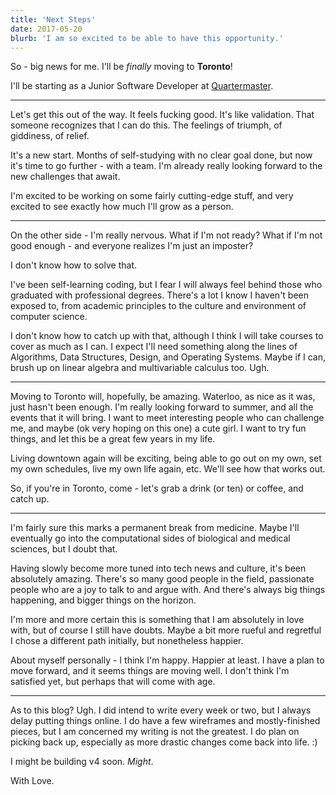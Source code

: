 ```yaml
---
title: 'Next Steps'
date: 2017-05-20
blurb: 'I am so excited to be able to have this opportunity.'
---
```


So - big news for me. I'll be _finally_ moving to **Toronto**!

I'll be starting as a Junior Software Developer at [Quartermaster](https://www.quartermaster.house/).

---

Let's get this out of the way. It feels fucking good. It's like validation. That someone recognizes that I can do this. The feelings of triumph, of giddiness, of relief.

It's a new start. Months of self-studying with no clear goal done, but now it's time to go further - with a team. I'm already really looking forward to the new challenges that await.

I'm excited to be working on some fairly cutting-edge stuff, and very excited to see exactly how much I'll grow as a person.

---

On the other side - I'm really nervous. What if I'm not ready? What if I'm not good enough - and everyone realizes I'm just an imposter?

I don't know how to solve that.

I've been self-learning coding, but I fear I will always feel behind those who graduated with professional degrees. There's a lot I know I haven't been exposed to, from academic principles to the culture and environment of computer science.

I don't know how to catch up with that, although I think I will take courses to cover as much as I can. I expect I'll need something along the lines of Algorithms, Data Structures, Design, and Operating Systems. Maybe if I can, brush up on linear algebra and multivariable calculus too. Ugh.

---

Moving to Toronto will, hopefully, be amazing. Waterloo, as nice as it was, just hasn't been enough. I'm really looking forward to summer, and all the events that it will bring. I want to meet interesting people who can challenge me, and maybe (ok very hoping on this one) a cute girl. I want to try fun things, and let this be a great few years in my life.

Living downtown again will be exciting, being able to go out on my own, set my own schedules, live my own life again, etc. We'll see how that works out.

So, if you're in Toronto, come - let's grab a drink (or ten) or coffee, and catch up.

---

I'm fairly sure this marks a permanent break from medicine. Maybe I'll eventually go into the computational sides of biological and medical sciences, but I doubt that.

Having slowly become more tuned into tech news and culture, it's been absolutely amazing. There's so many good people in the field, passionate people who are a joy to talk to and argue with. And there's always big things happening, and bigger things on the horizon.

I'm more and more certain this is something that I am absolutely in love with, but of course I still have doubts. Maybe a bit more rueful and regretful I chose a different path initially, but nonetheless happier.

About myself personally - I think I'm happy. Happier at least. I have a plan to move forward, and it seems things are moving well. I don't think I'm satisfied yet, but perhaps that will come with age.

---

As to this blog? Ugh. I did intend to write every week or two, but I always delay putting things online. I do have a few wireframes and mostly-finished pieces, but I am concerned my writing is not the greatest. I do plan on picking back up, especially as more drastic changes come back into life. :)

I might be building v4 soon. _Might_.

With Love.
